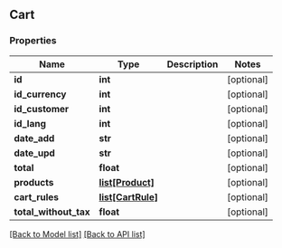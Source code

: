 ## Cart

### Properties
Name | Type | Description | Notes
------------ | ------------- | ------------- | -------------
**id** | **int** |  | [optional] 
**id_currency** | **int** |  | [optional] 
**id_customer** | **int** |  | [optional] 
**id_lang** | **int** |  | [optional] 
**date_add** | **str** |  | [optional] 
**date_upd** | **str** |  | [optional] 
**total** | **float** |  | [optional] 
**products** | [**list[Product]**](#Product) |  | [optional] 
**cart_rules** | [**list[CartRule]**](#CartRule) |  | [optional] 
**total_without_tax** | **float** |  | [optional] 

[[Back to Model list]](#documentation-for-models) [[Back to API list]](#documentation-for-api-endpoints)


